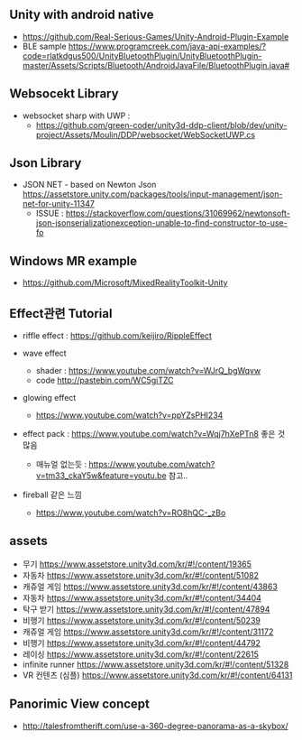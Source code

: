 ## Unity with android native 
* https://github.com/Real-Serious-Games/Unity-Android-Plugin-Example
* BLE sample https://www.programcreek.com/java-api-examples/?code=rlatkdgus500/UnityBluetoothPlugin/UnityBluetoothPlugin-master/Assets/Scripts/Bluetooth/AndroidJavaFile/BluetoothPlugin.java#

## Websocekt Library
* websocket sharp with UWP : 
    * https://github.com/green-coder/unity3d-ddp-client/blob/dev/unity-project/Assets/Moulin/DDP/websocket/WebSocketUWP.cs

## Json Library
* JSON NET - based on Newton Json  https://assetstore.unity.com/packages/tools/input-management/json-net-for-unity-11347
    * ISSUE : https://stackoverflow.com/questions/31069962/newtonsoft-json-jsonserializationexception-unable-to-find-constructor-to-use-fo

## Windows MR example 
   * https://github.com/Microsoft/MixedRealityToolkit-Unity

## Effect관련 Tutorial
* riffle effect : https://github.com/keijiro/RippleEffect
* wave effect 
   * shader : https://www.youtube.com/watch?v=WJrQ_bgWqvw 
   * code http://pastebin.com/WC5giTZC
* glowing effect 
   * https://www.youtube.com/watch?v=ppYZsPHI234

* effect pack : https://www.youtube.com/watch?v=Wqj7hXePTn8 좋은 것 많음
   * 매뉴얼 없는듯 : https://www.youtube.com/watch?v=tm33_ckaY5w&feature=youtu.be 참고..

* fireball 같은 느낌 
   * https://www.youtube.com/watch?v=RO8hQC-_zBo
   
   
## assets

* 무기 https://www.assetstore.unity3d.com/kr/#!/content/19365
* 자동차 https://www.assetstore.unity3d.com/kr/#!/content/51082
* 캐쥬얼 게임 https://www.assetstore.unity3d.com/kr/#!/content/43863
* 자동차 https://www.assetstore.unity3d.com/kr/#!/content/34404
* 탁구 받기 https://www.assetstore.unity3d.com/kr/#!/content/47894
* 비행기 https://www.assetstore.unity3d.com/kr/#!/content/50239 
* 캐쥬얼 게임 https://www.assetstore.unity3d.com/kr/#!/content/31172
* 비행기 https://www.assetstore.unity3d.com/kr/#!/content/44792
* 레이싱 https://www.assetstore.unity3d.com/kr/#!/content/22615
* infinite runner https://www.assetstore.unity3d.com/kr/#!/content/51328
* VR 컨텐츠 (심플) https://www.assetstore.unity3d.com/kr/#!/content/64131


## Panorimic View concept
* http://talesfromtherift.com/use-a-360-degree-panorama-as-a-skybox/
